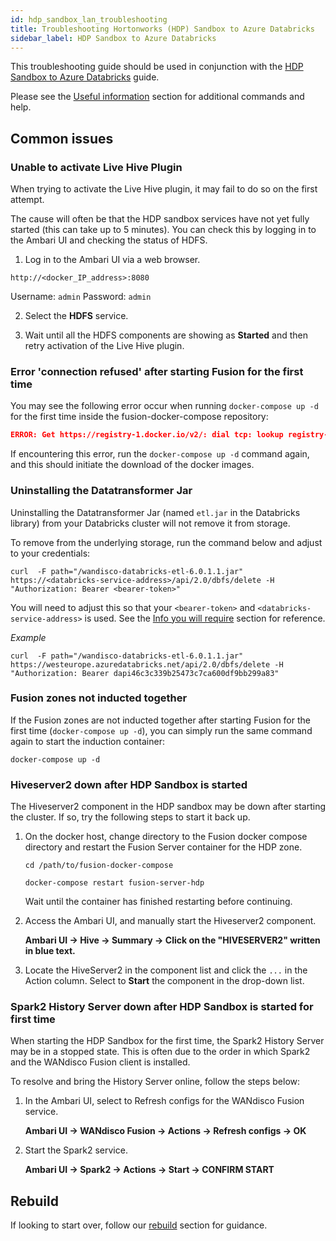 ```yaml
---
id: hdp_sandbox_lan_troubleshooting
title: Troubleshooting Hortonworks (HDP) Sandbox to Azure Databricks
sidebar_label: HDP Sandbox to Azure Databricks
---
```


This troubleshooting guide should be used in conjunction with the [HDP Sandbox to Azure Databricks](../installation/hdp_sandbox_lhv_client-adlsg2_lan) guide.

Please see the [Useful information](./useful_info) section for additional commands and help.

## Common issues

### Unable to activate Live Hive Plugin

When trying to activate the Live Hive plugin, it may fail to do so on the first attempt.

The cause will often be that the HDP sandbox services have not yet fully started (this can take up to 5 minutes). You can check this by logging in to the Ambari UI and checking the status of HDFS.

1. Log in to the Ambari UI via a web browser.

`http://<docker_IP_address>:8080`

Username: `admin`
Password: `admin`

2. Select the **HDFS** service.

3. Wait until all the HDFS components are showing as **Started** and then retry activation of the Live Hive plugin.

### Error 'connection refused' after starting Fusion for the first time

You may see the following error occur when running `docker-compose up -d` for the first time inside the fusion-docker-compose repository:

```json
ERROR: Get https://registry-1.docker.io/v2/: dial tcp: lookup registry-1.docker.io on [::1]:53: read udp [::1]:52155->[::1]:53: read: connection refused
```

If encountering this error, run the `docker-compose up -d` command again, and this should initiate the download of the docker images.

### Uninstalling the Datatransformer Jar

Uninstalling the Datatransformer Jar (named `etl.jar` in the Databricks library) from your Databricks cluster will not remove it from storage.

To remove from the underlying storage, run the command below and adjust to your credentials:

`curl  -F path="/wandisco-databricks-etl-6.0.1.1.jar" https://<databricks-service-address>/api/2.0/dbfs/delete -H "Authorization: Bearer <bearer-token>"`

You will need to adjust this so that your `<bearer-token>` and `<databricks-service-address>` is used. See the [Info you will require](../installation/hdp_sandbox_lhv_client-adlsg2_lan#info-you-will-require) section for reference.

_Example_

`curl  -F path="/wandisco-databricks-etl-6.0.1.1.jar" https://westeurope.azuredatabricks.net/api/2.0/dbfs/delete -H "Authorization: Bearer dapi46c3c339b25473c7ca600df9bb299a83"`

### Fusion zones not inducted together

[//]: <DAP-136 workaround>

If the Fusion zones are not inducted together after starting Fusion for the first time (`docker-compose up -d`), you can simply run the same command again to start the induction container:

`docker-compose up -d`

### Hiveserver2 down after HDP Sandbox is started

The Hiveserver2 component in the HDP sandbox may be down after starting the cluster. If so, try the following steps to start it back up.

1. On the docker host, change directory to the Fusion docker compose directory and restart the Fusion Server container for the HDP zone.

   `cd /path/to/fusion-docker-compose`

   `docker-compose restart fusion-server-hdp`

   Wait until the container has finished restarting before continuing.

2. Access the Ambari UI, and manually start the Hiveserver2 component.

   **Ambari UI -> Hive -> Summary -> Click on the "HIVESERVER2" written in blue text.**

3. Locate the HiveServer2 in the component list and click the `...` in the Action column. Select to **Start** the component in the drop-down list.

### Spark2 History Server down after HDP Sandbox is started for first time

When starting the HDP Sandbox for the first time, the Spark2 History Server may be in a stopped state. This is often due to the order in which Spark2 and the WANdisco Fusion client is installed.

To resolve and bring the History Server online, follow the steps below:

1. In the Ambari UI, select to Refresh configs for the WANdisco Fusion service.

   **Ambari UI -> WANdisco Fusion -> Actions -> Refresh configs -> OK**

2. Start the Spark2 service.

   **Ambari UI -> Spark2 -> Actions -> Start -> CONFIRM START**

## Rebuild

If looking to start over, follow our [rebuild](./useful_info#rebuild) section for guidance.
